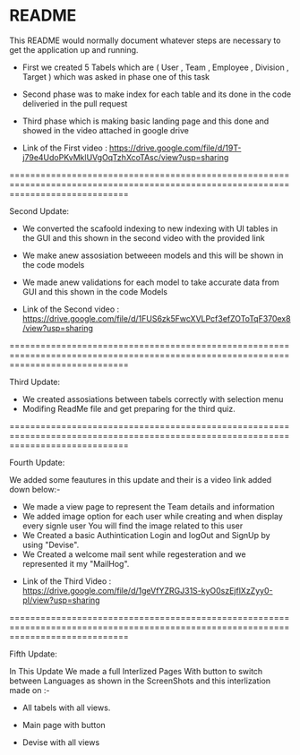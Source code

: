 # README
This README would normally document whatever steps are necessary to get the
application up and running.

*	First we created 5 Tabels which are ( User , Team , Employee , Division , Target )
  	which was asked in phase one of this task

* 	Second phase was to make index for each table and its done in the code deliveried in the pull request

* 	Third phase which is making basic landing page and this done and showed in the video attached in google drive 

- Link of the First video : https://drive.google.com/file/d/19T-j79e4UdoPKvMklUVgOqTzhXcoTAsc/view?usp=sharing

===================================================================================================================================

Second Update:

* 	We converted the scafoold indexing to new indexing with UI tables in the GUI and this shown in the second video with the provided link 

* 	We make anew assosiation betweeen models and this will be shown in the code models

* 	We made anew validations for each model to take accurate data from GUI and this shown in the code Models


- Link of the Second video : https://drive.google.com/file/d/1FUS6zk5FwcXVLPcf3efZOToTqF370ex8/view?usp=sharing

===================================================================================================================================

Third Update:

* 	We created assosiations between tabels correctly with selection menu
* 	Modifing ReadMe file and get preparing for the third quiz.

===================================================================================================================================

Fourth Update:

We added some feautures in this update and their is a video link added down below:-

* 	We made a view page to represent the Team details and information
* 	We added image option for each user while creating and when display every signle user You will find the image related to this user
* 	We Created a basic Authintication Login and logOut and SignUp by using "Devise".
* 	We Created a welcome mail sent while regesteration and we represented it my "MailHog".

- Link of the Third Video : https://drive.google.com/file/d/1geVfYZRGJ31S-kyO0szEjflXzZyy0-pI/view?usp=sharing

===================================================================================================================================

Fifth Update:

In This Update We made a full Interlized Pages With button to switch between Languages as shown in the ScreenShots and this interlization made on :-

*	All tabels with all views.

*	Main page with button

*	Devise with all views